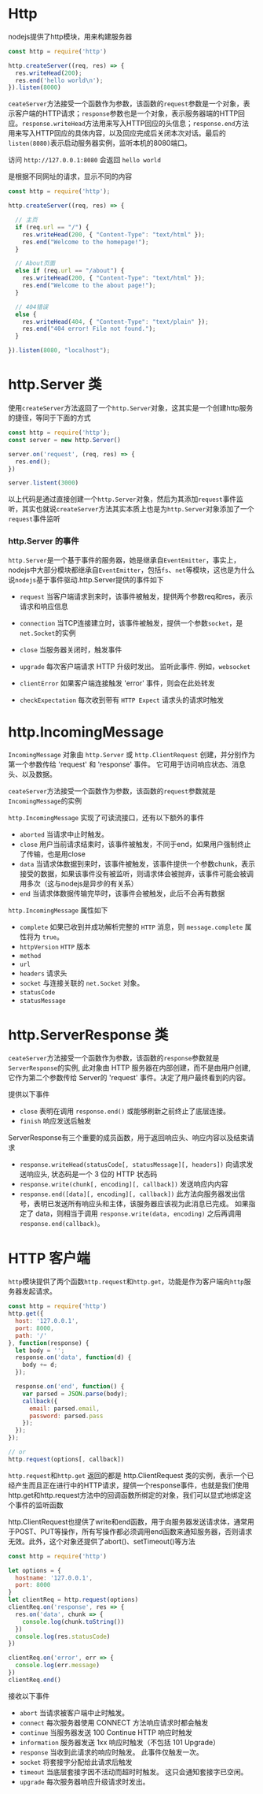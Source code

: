 # Http

nodejs提供了http模块，用来构建服务器

```js
const http = require('http')

http.createServer((req, res) => {
  res.writeHead(200);
  res.end('hello world\n');
}).listen(8000)
```
`ceateServer`方法接受一个函数作为参数，该函数的`request`参数是一个对象，表示客户端的HTTP请求；`response`参数也是一个对象，表示服务器端的HTTP回应。`response.writeHead`方法用来写入HTTP回应的头信息；`response.end`方法用来写入HTTP回应的具体内容，以及回应完成后关闭本次对话。最后的`listen(8080)`表示启动服务器实例，监听本机的8080端口。

访问 `http://127.0.0.1:8080` 会返回 `hello world`


是根据不同网址的请求，显示不同的内容

```js
const http = require('http');

http.createServer((req, res) => {

  // 主页
  if (req.url == "/") {
    res.writeHead(200, { "Content-Type": "text/html" });
    res.end("Welcome to the homepage!");
  }

  // About页面
  else if (req.url == "/about") {
    res.writeHead(200, { "Content-Type": "text/html" });
    res.end("Welcome to the about page!");
  }

  // 404错误
  else {
    res.writeHead(404, { "Content-Type": "text/plain" });
    res.end("404 error! File not found.");
  }

}).listen(8080, "localhost");
```

# http.Server 类


使用`createServer`方法返回了一个`http.Server`对象，这其实是一个创建http服务的捷径，等同于下面的方式

```js
const http = require('http');
const server = new http.Server()

server.on('request', (req, res) => {
  res.end();
})

server.listent(3000)
```

以上代码是通过直接创建一个`http.Server`对象，然后为其添加`request`事件监听，其实也就说`createServer`方法其实本质上也是为`http.Server`对象添加了一个`request`事件监听

### http.Server 的事件

`http.Server`是一个基于事件的服务器，她是继承自`EventEmitter`，事实上，nodejs中大部分模块都继承自`EventEmitter`，包括`fs`、`net`等模块，这也是为什么说`nodejs`基于事件驱动.http.Server提供的事件如下

- `request`  当客户端请求到来时，该事件被触发，提供两个参数req和res，表示请求和响应信息

- `connection`  当TCP连接建立时，该事件被触发，提供一个参数`socket`，是`net.Socket`的实例

- `close`  当服务器关闭时，触发事件

- `upgrade`  每次客户端请求 HTTP 升级时发出。 监听此事件. 例如，`websocket`

- `clientError` 如果客户端连接触发 'error' 事件，则会在此处转发

- `checkExpectation`  每次收到带有 `HTTP Expect` 请求头的请求时触发


# http.IncomingMessage

`IncomingMessage` 对象由 `http.Server` 或 `http.ClientRequest` 创建，并分别作为第一个参数传给 'request' 和 'response' 事件。 它可用于访问响应状态、消息头、以及数据。

`ceateServer`方法接受一个函数作为参数，该函数的`request`参数就是`IncomingMessage`的实例

`http.IncomingMessage` 实现了可读流接口，还有以下额外的事件

- `aborted`  当请求中止时触发。
- `close`  用户当前请求结束时，该事件被触发，不同于end，如果用户强制终止了传输，也是用close
- `data`  当请求体数据到来时，该事件被触发，该事件提供一个参数chunk，表示接受的数据，如果该事件没有被监听，则请求体会被抛弃，该事件可能会被调用多次（这与nodejs是异步的有关系）
- `end` 当请求体数据传输完毕时，该事件会被触发，此后不会再有数据

`http.IncomingMessage` 属性如下

- `complete`  如果已收到并成功解析完整的 `HTTP` 消息，则 `message.complete` 属性将为 `true`。
- `httpVersion`  `HTTP` 版本
- `method`
- `url`
- `headers`  请求头
- `socket`  与连接关联的 `net.Socket` 对象。
- `statusCode`
- `statusMessage`

# http.ServerResponse 类 

`ceateServer`方法接受一个函数作为参数，该函数的`response`参数就是`ServerResponse`的实例, 此对象由 HTTP 服务器在内部创建，而不是由用户创建,  它作为第二个参数传给 Server的 'request' 事件。决定了用户最终看到的内容。


提供以下事件

- `close`  表明在调用 `response.end()` 或能够刷新之前终止了底层连接。
- `finish`  响应发送后触发

ServerResponse有三个重要的成员函数，用于返回响应头、响应内容以及结束请求

- `response.writeHead(statusCode[, statusMessage][, headers])`  向请求发送响应头, 状态码是一个 3 位的 HTTP 状态码
- `response.write(chunk[, encoding][, callback])`  发送响应内内容
- `response.end([data][, encoding][, callback])`  此方法向服务器发出信号，表明已发送所有响应头和主体，该服务器应该视为此消息已完成。 如果指定了 data，则相当于调用 `response.write(data, encoding)` 之后再调用 `response.end(callback)`。

# HTTP 客户端

`http`模块提供了两个函数`http.request`和`http.get`，功能是作为客户端向`http`服务器发起请求。

```js
const http = require('http')
http.get({
  host: '127.0.0.1',
  port: 8000,
  path: '/'
}, function(response) {
  let body = '';
  response.on('data', function(d) {
    body += d;
  });

  response.on('end', function() {
    var parsed = JSON.parse(body);
    callback({
      email: parsed.email,
      password: parsed.pass
    });
  });
});

// or 
http.request(options[, callback])
```

`http.request`和`http.get` 返回的都是 http.ClientRequest 类的实例，表示一个已经产生而且正在进行中的HTTP请求，提供一个response事件，也就是我们使用http.get和http.request方法中的回调函数所绑定的对象，我们可以显式地绑定这个事件的监听函数


http.ClientRequest也提供了write和end函数，用于向服务器发送请求体，通常用于POST、PUT等操作，所有写操作都必须调用end函数来通知服务器，否则请求无效。此外，这个对象还提供了abort()、setTimeout()等方法

```js
const http = require('http')

let options = {
  hostname: '127.0.0.1',
  port: 8000
}
let clientReq = http.request(options)
clientReq.on('response', res => {
  res.on('data', chunk => {
    console.log(chunk.toString())
  })
  console.log(res.statusCode)
})

clientReq.on('error', err => {
  console.log(err.message)
})
clientReq.end()
```

接收以下事件

- `abort`  当请求被客户端中止时触发。
- `connect`  每次服务器使用 CONNECT 方法响应请求时都会触发
- `continue`  当服务器发送 100 Continue HTTP 响应时触发
- `information`  服务器发送 1xx 响应时触发（不包括 101 Upgrade）
- `response`  当收到此请求的响应时触发。 此事件仅触发一次。
- `socket`  将套接字分配给此请求后触发
- `timeout`  当底层套接字因不活动而超时时触发。 这只会通知套接字已空闲。
- `upgrade`  每次服务器响应升级请求时发出。
